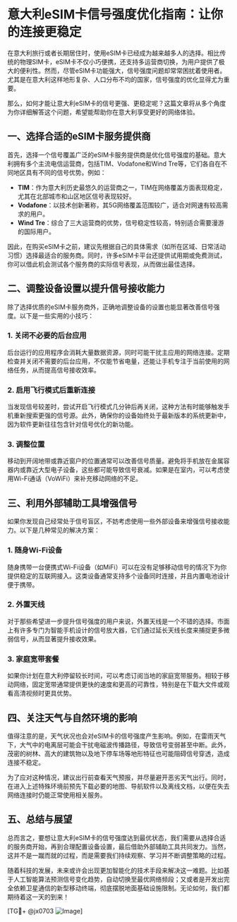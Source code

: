 # 意大利eSIM卡信号强度优化指南：让你的连接更稳定

在意大利旅行或者长期居住时，使用eSIM卡已经成为越来越多人的选择。相比传统的物理SIM卡，eSIM卡不仅小巧便携，还支持多运营商切换，为用户提供了极大的便利性。然而，尽管eSIM卡功能强大，信号强度问题却常常困扰着使用者。尤其是在意大利这样地形复杂、人口分布不均的国家，信号强度的优化显得尤为重要。

那么，如何才能让意大利eSIM卡的信号更强、更稳定呢？这篇文章将从多个角度为你详细解答这个问题，希望能帮助你在意大利享受更好的网络体验。

## 一、选择合适的eSIM卡服务提供商

首先，选择一个信号覆盖广泛的eSIM卡服务提供商是优化信号强度的基础。意大利拥有多个主流电信运营商，包括TIM、Vodafone和Wind Tre等，它们各自在不同地区具有不同的信号优势。例如：

- **TIM**：作为意大利历史最悠久的运营商之一，TIM在网络覆盖方面表现稳定，尤其在北部城市和山区地区信号表现较好。
- **Vodafone**：以技术创新著称，其5G网络覆盖范围较广，适合对网速有较高需求的用户。
- **Wind Tre**：综合了三大运营商的优势，信号稳定性较高，特别适合需要漫游的国际用户。

因此，在购买eSIM卡之前，建议先根据自己的具体需求（如所在区域、日常活动习惯）选择最适合的服务商。同时，许多eSIM卡平台还提供试用期或免费测试，你可以借此机会测试各个服务商的实际信号表现，从而做出最佳选择。

## 二、调整设备设置以提升信号接收能力

除了选择优质的eSIM卡服务商外，正确地调整设备的设置也能显著改善信号强度。以下是一些实用的小技巧：

### 1. 关闭不必要的后台应用
后台运行的应用程序会消耗大量数据资源，同时可能干扰主应用的网络连接。定期检查并关闭不需要的后台应用，不仅能节省电量，还能让手机专注于当前使用的网络任务，从而提高信号接收效率。

### 2. 启用飞行模式后重新连接
当发现信号较差时，尝试开启飞行模式几分钟后再关闭，这种方法有时能够触发手机重新搜索更强的信号源。此外，确保你的设备始终处于最新版本的系统更新中，因为软件更新往往包含针对信号优化的新功能。

### 3. 调整位置
移动到开阔地带或靠近窗户的位置通常可以改善信号质量。避免将手机放在金属容器内或靠近大型电子设备，这些都可能导致信号衰减。如果是在室内，可以考虑使用Wi-Fi通话（VoWiFi）来补充移动网络的不足。

## 三、利用外部辅助工具增强信号

如果你发现自己经常处于信号盲区，不妨考虑使用一些外部设备来增强信号接收能力。以下是几种常见的解决方案：

### 1. 随身Wi-Fi设备
随身携带一台便携式Wi-Fi设备（如MiFi）可以在没有足够移动信号的情况下为你提供稳定的互联网接入。这类设备通常支持多个设备同时连接，并且内置电池设计便于携带。

### 2. 外置天线
对于那些希望进一步提升信号强度的用户来说，外置天线是一个不错的选择。市面上有许多专门为智能手机设计的信号放大器，它们通过延长天线长度来捕捉更多微弱信号，从而显著提升接收效果。

### 3. 家庭宽带套餐
如果你计划在意大利停留较长时间，可以考虑订阅当地的家庭宽带服务。相较于移动网络，固定宽带通常提供更快的速度和更高的可靠性，特别是在下载大文件或观看高清视频时更具优势。

## 四、关注天气与自然环境的影响

值得注意的是，天气状况也会对eSIM卡的信号强度产生影响。例如，在雷雨天气下，大气中的电离层可能会干扰电磁波传播路径，导致信号变弱甚至中断。此外，茂密的树林、高大的建筑物以及地下停车场等地形特征也可能阻碍信号穿透，造成连接不稳定。

为了应对这种情况，建议出行前查看天气预报，并尽量避开恶劣天气出行。同时，在进入上述特殊环境前预先下载必要的地图、导航软件以及离线文档，以便在失去网络连接时仍能正常使用相关服务。

## 五、总结与展望

总而言之，要想让意大利eSIM卡的信号强度达到最优状态，我们需要从选择合适的服务商开始，再到合理配置设备设置，最后借助外部辅助工具共同发力。当然，这并不是一蹴而就的过程，而是需要我们持续观察、学习并不断调整策略的过程。

随着科技的发展，未来或许会出现更加智能化的技术手段来解决这一难题。比如基于人工智能算法预测信号变化趋势，自动切换至最优网络频段；又或者是开发出完全依赖卫星通信的新型移动终端，彻底摆脱地面基础设施限制。无论如何，我们都期待着这一天的到来！

[TG💪+ @jx0703 ![Image](https://github.com/user-attachments/assets/dbca1d08-cadb-493c-b0ec-ad6f7a83f270)]
